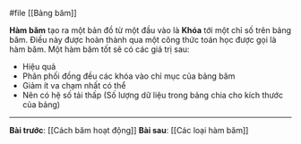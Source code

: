#file [[Bảng băm]]

**Hàm băm** tạo ra một bản đồ từ một đầu vào là **Khóa** tới một chỉ số trên bảng băm. Điều này được hoàn thành qua một công thức toán học được gọi là hàm băm. Một hàm băm tốt sẽ có các giá trị sau:
- Hiệu quả
- Phân phối đồng đều các khóa vào chỉ mục của bảng băm
- Giảm ít va chạm nhất có thể
- Nên có hệ số tải thấp (Số lượng dữ liệu trong bảng chia cho kích thước của bảng)
---
**Bài trước**: [[Cách băm hoạt động]]
**Bài sau**: [[Các loại hàm băm]]